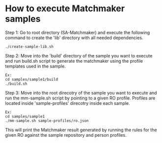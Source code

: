 How to execute Matchmaker samples
=================================

Step 1: Go to root directory (SA-Matchmaker) and execute the following command
to create the 'lib' directory with all needed dependencies.
~~~
./create-sample-lib.sh
~~~
Step 2: Move into the 'build' directory of the sample you want to execute and 
run build.sh script to generate the matchmaker using the profile templates used 
in the sample.
~~~
Ex: 
cd samples/sample1/build
./build.sh
~~~
Step 3: Move into the root direcotry of the sample you want to execute and run 
the mm-sample.sh script by pointing to a given RO profile. Profiles are located 
inside 'sample-profiles' direcotry inside each sample.
~~~
Ex: 
cd samples/sample1
./mm-sample.sh sample-profiles/ro.json
~~~
This will print the Matchmaker result generated by running the rules for the 
given RO against the sample repository and person profiles. 

